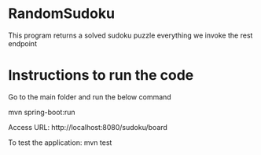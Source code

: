 # RandomSudoku

This program returns a solved sudoku puzzle everything we invoke the rest endpoint

# Instructions to run the code

Go to the main folder and run the below command

mvn spring-boot:run

Access URL:
http://localhost:8080/sudoku/board


To test the application: mvn test

